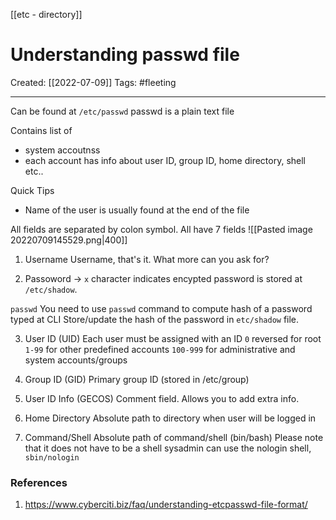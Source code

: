 [[etc - directory]]

# Understanding passwd file
Created:  [[2022-07-09]]
Tags: #fleeting 

---
Can be found at `/etc/passwd`
passwd is a plain text file


Contains list of
- system accoutnss
- each account has info about user ID, group ID, home directory, shell etc..

Quick Tips
- Name of the user is usually found at the end of the file


All fields are separated by colon symbol. All have 7 fields
![[Pasted image 20220709145529.png|400]]
1. Username 
Username, that's it. What more can you ask for?

2. Passoword 
-> `x` character indicates encypted password is stored at `/etc/shadow`. 

`passwd`
You need to use `passwd` command to compute hash of a password typed at CLI
Store/update the hash of the password in `etc/shadow` file.

3. User ID (UID)
Each user must be assigned with an ID
`0` reversed for root
`1-99` for other predefined accounts
`100-999` for administrative and system accounts/groups

4. Group ID (GID)
Primary group ID (stored in /etc/group)


5. User ID Info (GECOS)
Comment field. Allows you to add extra info.

6. Home Directory
Absolute path to directory when user will be logged in

7. Command/Shell
Absolute path of command/shell  (bin/bash)
Please note that it does not have to be a shell
sysadmin can use the nologin shell, `sbin/nologin`









### References
1. https://www.cyberciti.biz/faq/understanding-etcpasswd-file-format/